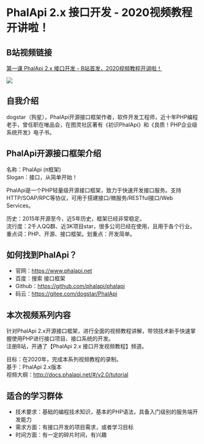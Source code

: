 # PhalApi 2.x 接口开发 - 2020视频教程开讲啦！

## B站视频链接
[第一课 PhalApi 2.x 接口开发 - B站首发，2020视频教程开讲啦！](https://www.bilibili.com/video/av82900045/?redirectFrom=h5)

[![](http://cdn7.okayapi.com/yesyesapi_20200111113200_e61638ef3919dfbef3e1f73b95b8e17c.png)](https://www.bilibili.com/video/av82900045/?redirectFrom=h5)

## 自我介绍
dogstar（狗星），PhalApi开源接口框架作者，软件开发工程师，近十年PHP编程老手，曾任职在唯品会，在图灵社区著有《初识PhalApi》和《良质！PHP企业级系统开发》电子书。

## PhalApi开源接口框架介绍
名称：PhalApi (π框架)  
Slogan：接口，从简单开始！  

PhalApi是一个PHP轻量级开源接口框架，致力于快速开发接口服务。支持HTTP/SOAP/RPC等协议，可用于搭建接口/微服务/RESTful接口/Web Services。  
  
历史：2015年开源至今，近5年历史，框架已经非常稳定。  
流行度：2千人QQ群、近3K项目star，很多公司已经在使用，且用于各个行业。  
重点词：PHP、开源、接口框架。划重点：开发简单。  

## 如何找到PhalApi？
 + 官网：https://www.phalapi.net
 + 百度：搜索 接口框架
 + Github：https://github.com/phalapi/phalapi
 + 码云：https://gitee.com/dogstar/PhalApi

## 本次视频系列内容
针对PhalApi 2.x开源接口框架，进行全面的视频教程讲解，带领技术新手快速掌握使用PHP进行接口项目、接口系统的开发。  
注册B站，开通了【PhalApi 2.x 接口开发视频教程】频道。  

目标：在2020年，完成本系列视频教程的录制。  
基于：PhalApi 2.x版本  
视频大纲：http://docs.phalapi.net/#/v2.0/tutorial  

## 适合的学习群体
 + 技术要求：基础的编程技术知识，基本的PHP语法，具备入门级别的服务端开发能力
 + 需求方面：有接口开发的项目需求，或者学习目标
 + 时间方面：有一定的碎片时间，有兴趣

